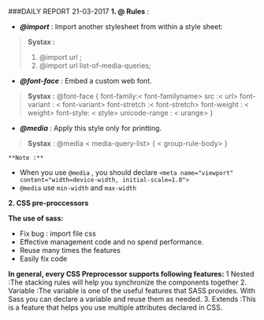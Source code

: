 ###DAILY REPORT  21-03-2017
**1. @ Rules** :
-  ***@import*** : Import another stylesheet  from within a style sheet:

> **Systax :**
> 1. @import url ; 
> 2. @import url list-of-media-queries;

- ***@font-face*** : Embed a custom web font.

> **Systax :**
>  @font-face {
	font-family:< font-familyname>
	src :< url>
	font-variant : < font-variant>
	font-stretch :< font-stretch>
	font-weight : < weight>
	font-style: < style>
	unicode-range : < urange>
}

- ***@media*** : Apply this style only for printting.
>**Systax** :
>@media  < media-query-list> {
>  < group-rule-body>
>}		

	**Note :**
- When you use `@media` , you should declare `<meta name="viewport" content="width=device-width, initial-scale=1.0">`
- `@media` use `min-width` and `max-width`

**2. CSS pre-proccessors**

**The use of sass:** 
- Fix bug : import file css
- Effective management code and no spend performance.  
- Reuse many times the features 
- Easily fix code

**In general, every CSS Preprocessor supports following features:**
1 Nested :The stacking rules will help you synchronize the components together
2. Variable :The variable is one of the useful features that SASS provides. With Sass you can declare a variable and reuse them as needed.
3. Extends :This is a feature that helps you use multiple attributes declared in CSS.

